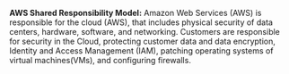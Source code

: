 **AWS Shared Responsibility Model:** Amazon Web Services (AWS) is responsible for the cloud (AWS), that includes physical security of data centers, hardware, software, and networking. Customers are responsible for security in the Cloud, protecting customer data and data encryption, Identity and Access Management (IAM), patching operating systems of virtual machines(VMs), and configuring firewalls.
